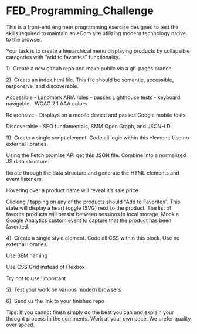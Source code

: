 # FED_Programming_Challenge
This is a front-end engineer programming exercise designed to test the skills required to maintain an eCom site utilizing modern technology native to the browser.

Your task is to create a hierarchical menu displaying products by collapsible categories with “add to favorites” functionality.

1). Create a new github repo and make public via a gh-pages branch.

2). Create an index.html file. This file should be semantic, accessible, responsive, and discoverable. 

Accessible - Landmark ARIA roles - passes Lighthouse tests - keyboard navigable - WCAG 2.1 AAA colors

Responsive - Displays on a mobile device and passes Google mobile tests

Discoverable - SEO fundamentals, SMM Open Graph, and JSON-LD

3). Create a single script element. Code all logic within this element. Use no external libraries.

Using the Fetch promise API get this JSON file. Combine into a normalized JS data structure.

Iterate through the data structure and generate the HTML elements and event listeners.

Hovering over a product name will reveal it’s sale price

Clicking / tapping on any of the products should “Add to Favorites”. This state will display a heart toggle (SVG) next to the product. The list of favorite products will persist between sessions in local storage. Mock a Google Analytics custom event to capture that the product has been favorited.

4). Create a single style element. Code all CSS within this block. Use no external libraries.

Use BEM naming

Use CSS Grid instead of Flexbox

Try not to use !important

5). Test your work on various modern browsers

6). Send us the link to your finished repo


Tips: If you cannot finish simply do the best you can and explain your thought process in the comments. Work at your own pace. We prefer quality over speed.
